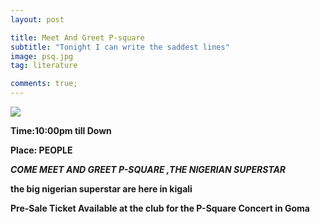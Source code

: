 ```yaml
---
layout: post

title: Meet And Greet P-square
subtitle: "Tonight I can write the saddest lines"
image: psq.jpg
tag: literature

comments: true;
---
```

<img src="{{site.github.url}}/img/psq.jpg">

<strong>Time:10:00pm till Down

<strong>Place: PEOPLE



*COME MEET AND GREET P-SQUARE ,THE NIGERIAN SUPERSTAR*


the big nigerian superstar are here in kigali

<strong>Pre-Sale Ticket Available at the club for the P-Square Concert in Goma</strong>


